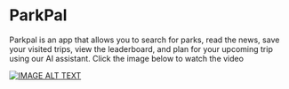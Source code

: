 # ParkPal

Parkpal is an app that allows you to search for parks, read the news, save your visited trips, view the leaderboard, and plan for your upcoming trip using our AI assistant. Click the image below to watch the video

[![IMAGE ALT TEXT](http://img.youtube.com/vi/bqg1OiWObQE/0.jpg)](http://www.youtube.com/watch?v=bqg1OiWObQE "ParkPal")

